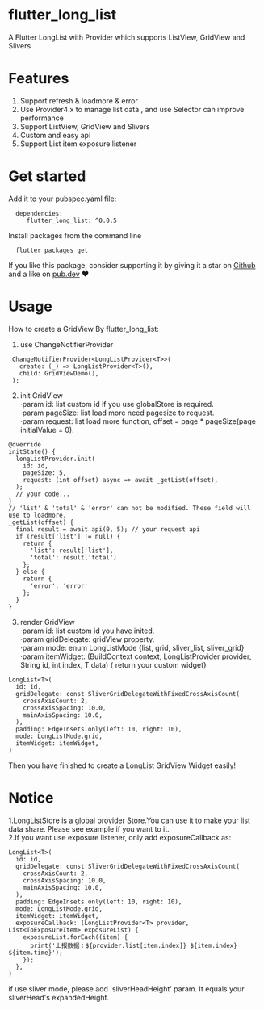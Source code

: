 # flutter_long_list
A Flutter LongList with Provider which supports ListView, GridView and Slivers

# Features
1. Support refresh & loadmore & error
1. Use Provider4.x to manage list data , and use Selector can improve performance<br>
2. Support ListView, GridView and Slivers <br>
3. Custom and easy api <br>
4. Support List item exposure listener <br>

# Get started
Add it to your pubspec.yaml file:
```
  dependencies:
     flutter_long_list: ^0.0.5
```
Install packages from the command line
```
  flutter packages get
```
If you like this package, consider supporting it by giving it a star on [Github](https://github.com/enjkvbej/flutter_long_list) and a like on [pub.dev](https://pub.dev/packages/flutter_long_list) ❤️

# Usage
How to create a GridView By flutter_long_list:
1. use ChangeNotifierProvider
```
 ChangeNotifierProvider<LongListProvider<T>>(
   create: (_) => LongListProvider<T>(),
   child: GridViewDemo(),
 );
```
2. init GridView<br>
·param id: list custom id if you use globalStore is required.<br>
·param pageSize: list load more need pagesize to request.<br>
·param request: list load more function, offset = page * pageSize(page initialValue = 0).<br>
```
@override
initState() {
  longListProvider.init(
    id: id,
    pageSize: 5,
    request: (int offset) async => await _getList(offset),
  );
  // your code...
}
// 'list' & 'total' & 'error' can not be modified. These field will use to loadmore.
_getList(offset) {
  final result = await api(0, 5); // your request api
  if (result['list'] != null) {
    return {
      'list': result['list'], 
      'total': result['total']
    };
  } else {
    return {
      'error': 'error'
    };
  }
}
```
3. render GridView<br>
·param id: list custom id you have inited.<br>
·param gridDelegate: gridView property.<br>
·param mode: enum LongListMode {list, grid, sliver_list, sliver_grid}<br>
·param itemWidget: (BuildContext context, LongListProvider<T> provider, String id, int index, T data) { return your custom widget}<br>

```
LongList<T>(
  id: id,
  gridDelegate: const SliverGridDelegateWithFixedCrossAxisCount(
    crossAxisCount: 2,
    crossAxisSpacing: 10.0,
    mainAxisSpacing: 10.0,
  ),
  padding: EdgeInsets.only(left: 10, right: 10),
  mode: LongListMode.grid,
  itemWidget: itemWidget,
)
```
Then you have finished to create a LongList GridView Widget easily!

# Notice
1.LongListStore is a global provider Store.You can use it to make your list data share. Please see example if you want to it.<br>
2.If you want use exposure listener, only add exposureCallback as:
```
LongList<T>(
  id: id,
  gridDelegate: const SliverGridDelegateWithFixedCrossAxisCount(
    crossAxisCount: 2,
    crossAxisSpacing: 10.0,
    mainAxisSpacing: 10.0,
  ),
  padding: EdgeInsets.only(left: 10, right: 10),
  mode: LongListMode.grid,
  itemWidget: itemWidget,
  exposureCallback: (LongListProvider<T> provider, List<ToExposureItem> exposureList) {
    exposureList.forEach((item) {
      print('上报数据：${provider.list[item.index]} ${item.index} ${item.time}');
    });
  },
)
```
if use sliver mode, please add 'sliverHeadHeight' param. It equals your sliverHead's expandedHeight.